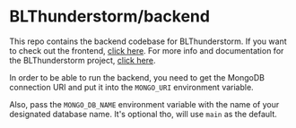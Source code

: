 # BLThunderstorm/backend
This repo contains the backend codebase for BLThunderstorm. If you want to check out the frontend, [click here](https://gitlab.com/BLThunderstorm/frontend). For more info and documentation for the BLThunderstorm project, [click here](https://gitlab.com/BLThunderstorm/about).

In order to be able to run the backend, you need to get the MongoDB connection URI and put it into the `MONGO_URI` environment variable.

Also, pass the `MONGO_DB_NAME` environment variable with the name of your designated database name. It's optional tho, will use `main` as the default.